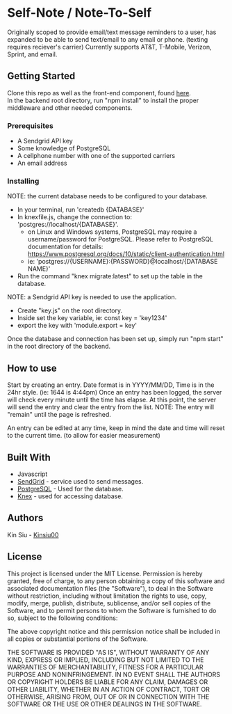 # Self-Note / Note-To-Self

Originally scoped to provide email/text message reminders to a user, has expanded to be able to send text/email to any email or phone. (texting requires reciever's carrier)
Currently supports AT&T, T-Mobile, Verizon, Sprint, and email.

## Getting Started

Clone this repo as well as the front-end component, found [here](https://github.com/Kinsiu00/selfNote_frontend). <br>
In the backend root directory, run "npm install" to install the proper middleware and other needed components.

### Prerequisites

- A Sendgrid API key
- Some knowledge of PostgreSQL
- A cellphone number with one of the supported carriers
- An email address

### Installing

NOTE: the current database needs to be configured to your database.
- In your terminal, run 'createdb {DATABASE}'
- In knexfile.js, change the connection to: 'postgres://localhost/{DATABASE}'.
  - on Linux and Windows systems, PostgreSQL may require a username/password for PostgreSQL. Please refer to PostgreSQL 
  documentation for details: https://www.postgresql.org/docs/10/static/client-authentication.html
  - ie: 'postgres://{USERNAME}:{PASSWORD}@localhost/{DATABASE NAME}'
- Run the command "knex migrate:latest" to set up the table in the database.


NOTE: a Sendgrid API key is needed to use the application.

- Create "key.js" on the root directory.
- Inside set the key variable, ie: const key = 'key1234'
- export the key with 'module.export = key'

Once the database and connection has been set up, simply run "npm start" in the root directory of the backend.

## How to use

Start by creating an entry. Date format is in YYYY/MM/DD, Time is in the 24hr style. (ie: 1644 is 4:44pm)
Once an entry has been logged, the server will check every minute until the time has elapse. At this point, the server will send the entry and clear the entry from the list.
NOTE: The entry will "remain" until the page is refreshed.

An entry can be edited at any time, keep in mind the date and time will reset to the current time. (to allow for easier measurement)

## Built With

* Javascript
* [SendGrid](https://sendgrid.com/) - service used to send messages.
* [PostgreSQL](https://rometools.github.io/rome/) - Used for the database.
* [Knex](https://knexjs.org/) - used for accessing database.

## Authors

Kin Siu - [Kinsiu00](https://github.com/Kinsiu00/)

## License


This project is licensed under the MIT License.
Permission is hereby granted, free of charge, to any person obtaining a copy of this software and 
associated documentation files (the "Software"), to deal in the Software without restriction, 
including without limitation the rights to use, copy, modify, merge, publish, distribute, 
sublicense, and/or sell copies of the Software, and to permit persons to whom the Software is furnished to do so, 
subject to the following conditions:

The above copyright notice and this permission notice shall be included in all copies 
or substantial portions of the Software.

THE SOFTWARE IS PROVIDED "AS IS", WITHOUT WARRANTY OF ANY KIND, EXPRESS OR IMPLIED, 
INCLUDING BUT NOT LIMITED TO THE WARRANTIES OF MERCHANTABILITY, FITNESS FOR A PARTICULAR PURPOSE AND NONINFRINGEMENT. 
IN NO EVENT SHALL THE AUTHORS OR COPYRIGHT HOLDERS BE LIABLE FOR ANY CLAIM, DAMAGES OR OTHER LIABILITY, 
WHETHER IN AN ACTION OF CONTRACT, TORT OR OTHERWISE, ARISING FROM, OUT OF OR IN CONNECTION WITH THE SOFTWARE 
OR THE USE OR OTHER DEALINGS IN THE SOFTWARE.
